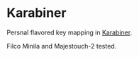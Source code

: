 # Karabiner

Persnal flavored key mapping in [Karabiner](https://pqrs.org/osx/karabiner/).

Filco Minila and Majestouch-2 tested.
